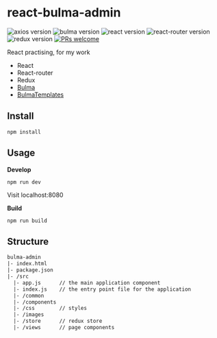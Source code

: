 # react-bulma-admin

![axios version](https://img.shields.io/github/package-json/dependency-version/xyzhanjiang/react-bulma-admin/axios) ![bulma version](https://img.shields.io/github/package-json/dependency-version/xyzhanjiang/react-bulma-admin/bulma) ![react version](https://img.shields.io/github/package-json/dependency-version/xyzhanjiang/react-bulma-admin/react) ![react-router version](https://img.shields.io/github/package-json/dependency-version/xyzhanjiang/react-bulma-admin/react-router-dom) ![redux version](https://img.shields.io/github/package-json/dependency-version/xyzhanjiang/react-bulma-admin/@reduxjs/toolkit) [![PRs welcome](https://img.shields.io/badge/PRs-welcome-ff69b4.svg)](https://github.com/xyzhanjiang/react-bulma-admin/pulls)

React practising, for my work

* React
* React-router
* Redux
* [Bulma](https://github.com/jgthms/bulma)
* [BulmaTemplates](https://github.com/BulmaTemplates/bulma-templates)

## Install

``` shell
npm install
```

## Usage

**Develop**

``` shell
npm run dev
```

Visit localhost:8080

**Build**

``` shell
npm run build
```

## Structure

``` diff
bulma-admin
|- index.html
|- package.json
|- /src
  |- app.js      // the main application component
  |- index.js    // the entry point file for the application
  |- /common
  |- /components
  |- /css        // styles
  |- /images
  |- /store      // redux store
  |- /views      // page components
```
